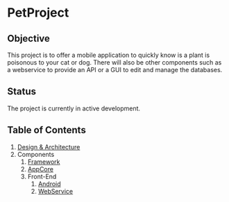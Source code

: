 # PetProject

## Objective
This project is to offer a mobile application to quickly know is a plant is poisonous to your cat or dog. There will also be other components such as a webservice to provide an API or a GUI to edit and manage the databases.

## Status
The project is currently in active development.

## Table of Contents

1. [Design & Architecture](/petproject/DESIGN.md)
2. Components
	1. [Framework](/framework/)
	2. [AppCore](/appcore/)
	3. Front-End
		1. [Android](/petproject/app/)
		2. [WebService](/petproject/webservice/)
